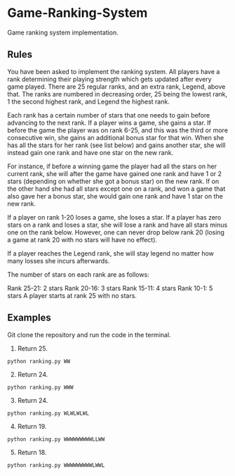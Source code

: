 # Game-Ranking-System
Game ranking system implementation.

## Rules

You have been asked to implement the ranking system. All players have a rank determining their playing strength which gets updated after every game played. There are 25 regular ranks, and an extra rank, Legend, above that. The ranks are numbered in decreasing order, 25 being the lowest rank, 1 the second highest rank, and Legend the highest rank.

Each rank has a certain number of stars that one needs to gain before advancing to the next rank. If a player wins a game, she gains a star. If before the game the player was on rank 6-25, and this was the third or more consecutive win, she gains an additional bonus star for that win. When she has all the stars for her rank (see list below) and gains another star, she will instead gain one rank and have one star on the new rank.

For instance, if before a winning game the player had all the stars on her current rank, she will after the game have gained one rank and have 1 or 2 stars (depending on whether she got a bonus star) on the new rank. If on the other hand she had all stars except one on a rank, and won a game that also gave her a bonus star, she would gain one rank and have 1 star on the new rank.

If a player on rank 1-20 loses a game, she loses a star. If a player has zero stars on a rank and loses a star, she will lose a rank and have all stars minus one on the rank below. However, one can never drop below rank 20 (losing a game at rank 20 with no stars will have no effect).

If a player reaches the Legend rank, she will stay legend no matter how many losses she incurs afterwards.

The number of stars on each rank are as follows:

Rank 25-21: 2 stars
Rank 20-16: 3 stars
Rank 15-11: 4 stars
Rank 10-1: 5 stars
A player starts at rank 25 with no stars.

## Examples

Git clone the repository and run the code in the terminal.

1. Return 25.

```
python ranking.py WW
```

2. Return 24.

```
python ranking.py WWW
```

3. Return 24.

```
python ranking.py WLWLWLWL
```

4. Return 19.

```
python ranking.py WWWWWWWWWLLWW
```

5. Return 18.

```
python ranking.py WWWWWWWWWLWWL
```
